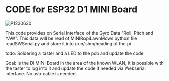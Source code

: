 # CODE for ESP32 D1 MINI Board
![P1230630](https://github.com/ullisun/MINI-RopiLawnMow/assets/86979044/e789c155-3dfc-4285-94c6-798d8b13a783)

This code provides on Serial Interface of the Gyro Data "Roll, Pitch and YAW".
This data will be read of MINIRopiLawnMows python file readSWSerial.py and store it into /run/shm/heading of the pi

todo:
Soldering a taster and a LED to the pcb and update the code

Goal: Is the DI MINI Board in the area of the known WLAN, it is possible with the taster to log into it and update
the code if needed via Webserial interface. No usb cable is needed.

